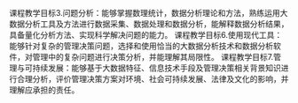 课程教学目标3.问题分析：能够掌握数理统计，数据分析理论和方法，熟练运用大数据分析工具及方法进行数据采集、数据处理和数据分析，能解释数据分析结果，具备量化分析方法、实现科学解决问题的能力。
课程教学目标6.使用现代工具：能够针对复杂的管理决策问题，选择和使用恰当的大数据分析技术和数据分析软件，对管理中的复杂问题进行决策分析，并能理解其局限性。
课程教学目标7.管理与可持续发展：能够基于大数据特征、信息技术手段及管理决策相关背景知识进行合理分析，评价管理决策方案对环境、社会可持续发展、法律及文化的影响，并理解应承担的责任。